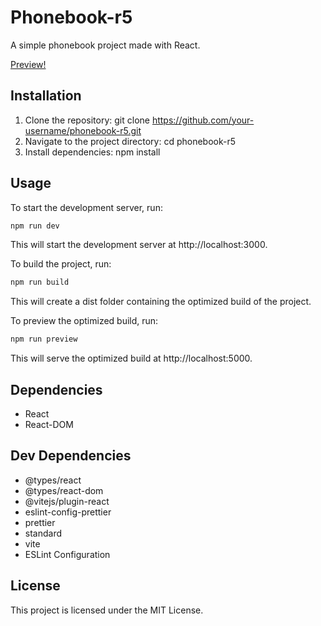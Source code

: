 # Phonebook-r5
A simple phonebook project made with React.

[Preview!](https://phonebook-r5.netlify.app/)

## Installation
1. Clone the repository: git clone https://github.com/your-username/phonebook-r5.git
2. Navigate to the project directory: cd phonebook-r5
3. Install dependencies: npm install

## Usage
To start the development server, run:

```bash
npm run dev
```
This will start the development server at http://localhost:3000.


To build the project, run:

```bash
npm run build
```

This will create a dist folder containing the optimized build of the project.

To preview the optimized build, run:

```bash
npm run preview
```

This will serve the optimized build at http://localhost:5000.

## Dependencies
- React
- React-DOM

## Dev Dependencies
- @types/react
- @types/react-dom
- @vitejs/plugin-react
- eslint-config-prettier
- prettier
- standard
- vite
- ESLint Configuration

## License
This project is licensed under the MIT License.